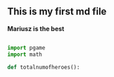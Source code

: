 ## This is my first md file

**Mariusz is the best**


```python

import pgame
import math

def totalnumofheroes():

```


